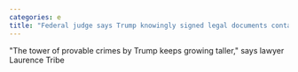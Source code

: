 ```yaml
---
categories: e
title: "Federal judge says Trump knowingly signed legal documents containing fake voter fraud numbers"
---
```

"The tower of provable crimes by Trump keeps growing taller," says lawyer Laurence Tribe
